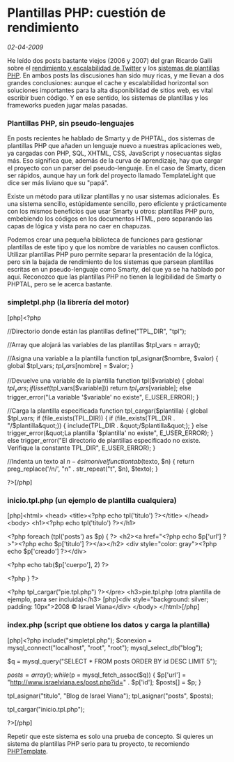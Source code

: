 Plantillas PHP: cuestión de rendimiento
=======================================

_02-04-2009_

He leído dos posts bastante viejos (2006 y 2007) del gran Ricardo Galli sobre el [rendimiento y escalabilidad de Twitter](http://mnm.uib.es/gallir/posts/2007/04/13/1050/) y los [sistemas de plantillas PHP](http://mnm.uib.es/gallir/posts/2006/09/26/820/). En ambos posts las discusiones han sido muy ricas, y me llevan a dos grandes conclusiones: aunque el cache y escalabilidad horizontal son soluciones importantes para la alta disponibilidad de sitios web, es vital escribir buen código. Y en ese sentido, los sistemas de plantillas y los frameworks pueden jugar malas pasadas.

### Plantillas PHP, sin pseudo-lenguajes

En posts recientes he hablado de Smarty y de PHPTAL, dos sistemas de plantillas PHP que añaden un lenguaje nuevo a nuestras aplicaciones web, ya cargadas con PHP, SQL, XHTML, CSS, JavaScript y nosecuantas siglas más. Eso significa que, además de la curva de aprendizaje, hay que cargar el proyecto con un parser del pseudo-lenguaje. En el caso de Smarty, dicen ser rápidos, aunque hay un fork del proyecto llamado TemplateLight que dice ser más liviano que su "papá".

Existe un método para utilizar plantillas y no usar sistemas adicionales. Es una sistema sencillo, estúpidamente sencillo, pero eficiente y prácticamente con los mismos beneficios que usar Smarty u otros: plantillas PHP puro, embebiendo los códigos <!--?php y ?--> en los documentos HTML, pero separando las capas de lógica y vista para no caer en chapuzas.

Podemos crear una pequeña biblioteca de funciones para gestionar plantillas de este tipo y que los nombre de variables no causen conflictos. Utilizar plantillas PHP puro permite separar la presentación de la lógica, pero sin la bajada de rendimiento de los sistemas que parsean plantillas escritas en un pseudo-lenguaje como Smarty, del que ya se ha hablado por aquí. Reconozco que las plantillas PHP no tienen la legibilidad de Smarty o PHPTAL, pero se le acerca bastante.

### simpletpl.php (la librería del motor)

[php]&lt;?php

//Directorio donde están las plantillas
define(&quot;TPL_DIR&quot;, &quot;tpl&quot;);

//Array que alojará las variables de las plantillas
$tpl_vars = array();

//Asigna una variable a la plantilla
function tpl_asignar($nombre, $valor) {
global $tpl_vars;
$tpl_vars[$nombre] = $valor;
}

//Devuelve una variable de la plantilla
function tpl($variable) {
global $tpl_vars;
if (isset($tpl_vars[$variable])) return $tpl_vars[$variable];
else trigger_error(&quot;La variable '$variable' no existe&quot;, E_USER_ERROR);
}

//Carga la plantilla especificada
function tpl_cargar($plantilla) {
global $tpl_vars;
if (file_exists(TPL_DIR)) {
if (file_exists(TPL_DIR . &quot;/$plantilla&quot;)) {
include(TPL_DIR . &quot;/$plantilla&quot;);
} else trigger_error(&quot;La plantilla '$plantilla' no existe&quot;, E_USER_ERROR);
} else trigger_error(&quot;El directorio de plantillas especificado no existe. Verifique la constante TPL_DIR&quot;, E_USER_ERROR);
}

//Indenta un texto al $n - ésimo nivel
function tab($texto, $n) {
return preg_replace('/n/', &quot;n&quot; . str_repeat(&quot;t&quot;, $n), $texto);
}

?&gt;[/php]

### inicio.tpl.php (un ejemplo de plantilla cualquiera)

[php]&lt;html&gt;
&lt;head&gt;
&lt;title&gt;&lt;?php echo tpl('titulo') ?&gt;&lt;/title&gt;
&lt;/head&gt;
&lt;body&gt;
&lt;h1&gt;&lt;?php echo tpl('titulo') ?&gt;&lt;/h1&gt;

&lt;?php foreach (tpl('posts') as $p) { ?&gt;
&lt;h2&gt;&lt;a href=&quot;&lt;?php echo $p['url'] ?&gt;&quot;&gt;&lt;?php echo $p['titulo'] ?&gt;&lt;/a&gt;&lt;/h2&gt;
&lt;div style=&quot;color: gray&quot;&gt;&lt;?php echo $p['creado'] ?&gt;&lt;/div&gt;

&lt;?php echo tab($p['cuerpo'], 2) ?&gt;

&lt;?php } ?&gt;

&lt;?php tpl_cargar(&quot;pie.tpl.php&quot;) ?&gt;&lt;/pre&gt;
&lt;h3&gt;pie.tpl.php (otra plantilla de ejemplo, para ser incluida)&lt;/h3&gt;
[php]&lt;div style=&quot;background: silver; padding: 10px&quot;&gt;2008 © Israel Viana&lt;/div&gt;
&lt;/body&gt;
&lt;/html&gt;[/php]

### index.php (script que obtiene los datos y carga la plantilla)

[php]&lt;?php
include(&quot;simpletpl.php&quot;);
$conexion = mysql_connect(&quot;localhost&quot;, &quot;root&quot;, &quot;root&quot;);
mysql_select_db(&quot;blog&quot;);

$q = mysql_query(&quot;SELECT * FROM posts ORDER BY id DESC LIMIT 5&quot;);

$posts = array();
while ($p = mysql_fetch_assoc($q)) {
$p['url'] = &quot;http://www.israelviana.es/post.php?id=&quot; . $p['id'];
$posts[] = $p;
}

tpl_asignar(&quot;titulo&quot;, &quot;Blog de Israel Viana&quot;);
tpl_asignar(&quot;posts&quot;, $posts);

tpl_cargar(&quot;inicio.tpl.php&quot;);

?&gt;[/php]

Repetir que este sistema es solo una prueba de concepto. Si quieres un sistema de plantillas PHP serio para tu proyecto, te recomiendo [PHPTemplate](https://drupal.org/phptemplate).
